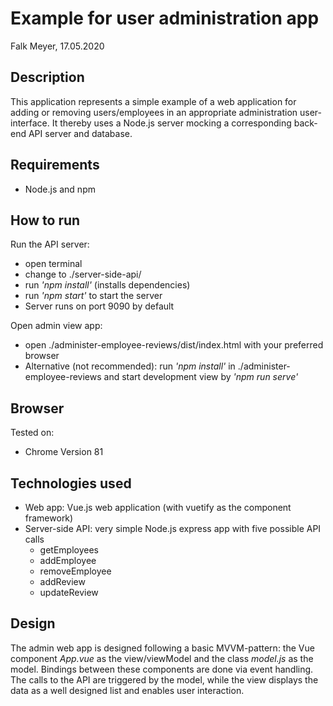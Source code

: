 # Example for user administration app

Falk Meyer, 17.05.2020

## Description

This application represents a simple example of a web application for adding or removing users/employees in an appropriate administration user-interface. It thereby uses a Node.js server mocking a corresponding back-end API server and database.

## Requirements

* Node.js and npm

## How to run

Run the API server:
* open terminal
* change to ./server-side-api/
* run *'npm install'* (installs dependencies)
* run *'npm start'* to start the server
* Server runs on port 9090 by default

Open admin view app:
* open ./administer-employee-reviews/dist/index.html with your preferred browser
* Alternative (not recommended): run *'npm install'* in ./administer-employee-reviews and start development view by *'npm run serve'*

## Browser

Tested on:
* Chrome Version 81

## Technologies used

* Web app: Vue.js web application (with vuetify as the component framework)
* Server-side API: very simple Node.js express app with five possible API calls
    * getEmployees
    * addEmployee
    * removeEmployee
    * addReview
    * updateReview

## Design

The admin web app is designed following a basic MVVM-pattern: the Vue component *App.vue* as the view/viewModel and the class *model.js* as the model. Bindings between these components are done via event handling. The calls to the API are triggered by the model, while the view displays the data as a well designed list and enables user interaction.
